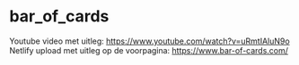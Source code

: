 # bar_of_cards

Youtube video met uitleg: https://www.youtube.com/watch?v=uRmtIAluN9o
Netlify upload met uitleg op de voorpagina: https://www.bar-of-cards.com/
